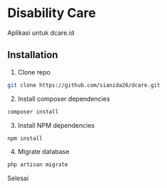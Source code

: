 # Disability Care

Aplikasi untuk dcare.id

## Installation

1. Clone repo
```bash
git clone https://github.com/sianida26/dcare.git
```
2. Install composer dependencies
```bash
composer install
```

3. Install NPM dependencies
```bash
npm install
```

4. Migrate database
```bash
php artisan migrate
```
Selesai